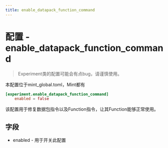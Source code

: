 ```yaml
---
title: enable_datapack_function_command
---
```


# 配置 - enable_datapack_function_command

> Experiment类的配置可能会有点bug，请谨慎使用。

本配置位于mint_global.toml，Mint都有

```toml
[experiment.enable_datapack_function_command]
    enabled = false
```

该配置用于修复数据包指令以及Function指令，让其Function能够正常使用。

## 字段

- enabled - 用于开关此配置
